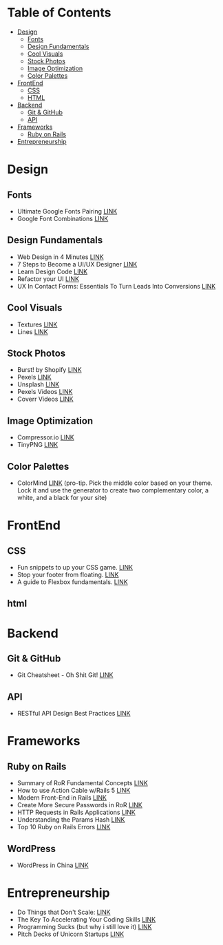 Table of Contents
=================

   * [Design](#design)
      * [Fonts](#fonts)
      * [Design Fundamentals](#design-fundamentals)
      * [Cool Visuals](#cool-visuals)
      * [Stock Photos](#stock-photos)
      * [Image Optimization](#image-optimization)
      * [Color Palettes](#color-palettes)
   * [FrontEnd](#frontend)
      * [CSS](#css)
      * [HTML](#html)
   * [Backend](#backend)
      * [Git & GitHub](#git--github)
      * [API](#api)
   * [Frameworks](#frameworks)
      * [Ruby on Rails](#ruby-on-rails)
   * [Entrepreneurship](#entrepreneurship)



# Design


## Fonts

* Ultimate Google Fonts Pairing [LINK](https://www.reliablepsd.com/ultimate-google-font-pairings/)
* Google Font Combinations [LINK](https://fonts.greatsimple.io/all-products/)



## Design Fundamentals

* Web Design in 4 Minutes [LINK](https://jgthms.com/web-design-in-4-minutes/)
* 7 Steps to Become a UI/UX Designer [LINK](https://blog.nicolesaidy.com/7-steps-to-become-a-ui-ux-designer-8beed7639a95)
* Learn Design Code [LINK](https://designcode.io/learn)
* Refactor your UI [LINK](https://twitter.com/i/moments/994601867987619840)
* UX In Contact Forms: Essentials To Turn Leads Into Conversions [LINK](https://www.smashingmagazine.com/2018/03/ux-contact-forms-essentials-conversions/)

  
## Cool Visuals

* Textures [LINK](https://www.pexels.com/search/texture/)
* Lines [LINK](https://www.pexels.com/search/lines)


## Stock Photos

* Burst! by Shopify [LINK](https://burst.shopify.com/)
* Pexels [LINK](https://www.pexels.com/)
* Unsplash [LINK](https://unsplash.com/)
* Pexels Videos [LINK](https://videos.pexels.com/)
* Coverr Videos [LINK]()



## Image Optimization 

* Compressor.io [LINK](https://compressor.io/compress)
* TinyPNG [LINK](https://tinypng.com/)

## Color Palettes

* ColorMind [LINK](http://colormind.io/bootstrap/) (pro-tip. Pick the middle color based on your theme. Lock it and use the generator to create two complementary color, a white, and a black for your site)

# FrontEnd

##   CSS

* Fun snippets to up your CSS game.  [LINK](https://30-seconds.github.io/30-seconds-of-css/)
* Stop your footer from floating. [LINK](https://css-tricks.com/snippets/css/sticky-footer/)
* A guide to Flexbox fundamentals. [LINK](https://css-tricks.com/snippets/css/a-guide-to-flexbox/)

## html


# Backend

## Git & GitHub

* Git Cheatsheet - Oh Shit Git! [LINK](http://ohshitgit.com/)

## API

* RESTful API Design Best Practices [LINK](https://blog.philipphauer.de/restful-api-design-best-practices/)


# Frameworks


## Ruby on Rails 

* Summary of RoR Fundamental Concepts [LINK](https://stackoverflow.com/questions/5205002/summary-of-ruby-on-rails-fundamental-concepts)
* How to use Action Cable w/Rails 5 [LINK](https://www.sitepoint.com/create-a-chat-app-with-rails-5-actioncable-and-devise/)
* Modern Front-End in Rails [LINK](https://evilmartians.com/chronicles/evil-front-part-1)
* Create More Secure Passwords in RoR [LINK](https://dev.to/twilio/better-passwords-in-ruby-applications-with-the-pwned-passwords-api-4o9f)
* HTTP Requests in Rails Applications [LINK](https://robots.thoughtbot.com/back-to-basics-http-requests)
* Understanding the Params Hash [LINK](http://jocellyn.cz/2014/04/21/rails-params-it-is-just-a-hash.html)
* Top 10 Ruby on Rails Errors [LINK](https://rollbar.com/blog/top-10-ruby-on-rails-errors/)

## WordPress

* WordPress in China [LINK](https://medium.com/@mariacodes/7-essential-free-plugins-for-developing-with-wordpress-in-china-e3418f445da6)  



# Entrepreneurship

* Do Things that Don't Scale: [LINK](http://paulgraham.com/ds.html)
* The Key To Accelerating Your Coding Skills [LINK](http://blog.thefirehoseproject.com/posts/learn-to-code-and-be-self-reliant/)
* Programming Sucks (but why i still love it) [LINK](https://www.stilldrinking.org/programming-sucks)
* Pitch Decks of Unicorn Startups [LINK](https://www.cirrusinsight.com/blog/startup-pitch-decks)



